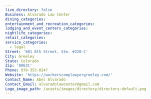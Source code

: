 ```yaml
---
live_directory: false
Business: Alvarado Law Center
dining_categories:
entertainment_and_recreation_categories:
lodging_and_event_centers_categories:
nightlife_categories:
retail_categories:
service_categories:
  - legal
Street: '801 8th Street, Ste. #220-C'
City: Greeley
State: Colorado
Zip: '80631'
Phone: 970-353-0247
Website: 'https://workerscomplawyergreeley.com/'
Contact_Name: Abel Alvarado
Contact_Email: alvaradolawcenter@gmail.com
Logo_image_path: /assets/images/directory/directory-default.png
---
```


